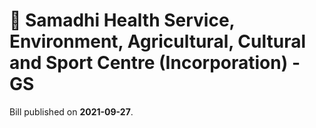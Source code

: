 # 📄  Samadhi Health Service, Environment, Agricultural, Cultural and Sport Centre (Incorporation) - GS

Bill published on **2021-09-27**.


